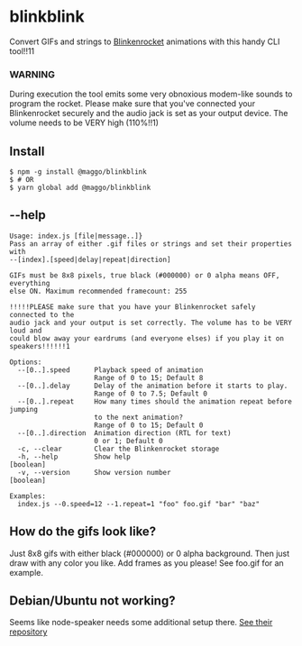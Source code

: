 # <blink>blinkblink</blink>

Convert GIFs and strings to [Blinkenrocket](http://blinkenrocket.de) animations with this handy CLI tool!!11

### WARNING

During execution the tool emits some very obnoxious modem-like sounds to program the rocket. Please make sure that you've connected your Blinkenrocket securely and the audio jack is set as your output device. The volume needs to be VERY high (110%!!1)

## Install

```
$ npm -g install @maggo/blinkblink
$ # OR
$ yarn global add @maggo/blinkblink
```

## --help

```
Usage: index.js [file|message..]}
Pass an array of either .gif files or strings and set their properties with
--[index].[speed|delay|repeat|direction]

GIFs must be 8x8 pixels, true black (#000000) or 0 alpha means OFF, everything
else ON. Maximum recommended framecount: 255

!!!!!PLEASE make sure that you have your Blinkenrocket safely connected to the
audio jack and your output is set correctly. The volume has to be VERY loud and
could blow away your eardrums (and everyone elses) if you play it on
speakers!!!!!!1

Options:
  --[0..].speed      Playback speed of animation
                     Range of 0 to 15; Default 8
  --[0..].delay      Delay of the animation before it starts to play.
                     Range of 0 to 7.5; Default 0
  --[0..].repeat     How many times should the animation repeat before jumping
                     to the next animation?
                     Range of 0 to 15; Default 0
  --[0..].direction  Animation direction (RTL for text)
                     0 or 1; Default 0
  -c, --clear        Clear the Blinkenrocket storage
  -h, --help         Show help                                         [boolean]
  -v, --version      Show version number                               [boolean]

Examples:
  index.js --0.speed=12 --1.repeat=1 "foo" foo.gif "bar" "baz"
```

## How do the gifs look like?

Just 8x8 gifs with either black (#000000) or 0 alpha background. Then just draw with any color you like. Add frames as you please! See foo.gif for an example.

## Debian/Ubuntu not working?

Seems like node-speaker needs some additional setup there. [See their repository](https://github.com/TooTallNate/node-speaker)

